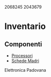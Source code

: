 2068245
2043679

# Inventario

## Componenti
* [Processori](./componenti/processori.md)
* [Schede Madri](./componenti/schede_madri.md)



Elettronica Padovana
